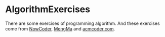 AlgorithmExercises
==================
There are some exercises of programming algorithm. And these exercises come from [NowCoder](https://www.nowcoder.com), [MengMa](http://www.mengma.com/) and [acmcoder.com](http://www.acmcoder.com/).
